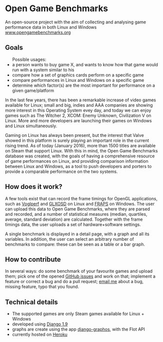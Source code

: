 
<h1>Open Game Benchmarks</h1>

An open-source project with the aim of collecting and analysing game performance data in both Linux and Windows
<br>
<a href="http://www.opengamebenchmarks.org" target="new">www.opengamebenchmarks.org</a>


<h2>Goals</h2>
<p>
<ul>
Possible usages:
<li>a person wants to buy game X, and wants to know how that game would run with a system similar to his</li>
<li>compare how a set of graphics cards perform on a specific game</li>
<li>compare performances in Linux and Windows on a specific game</li>
<li>determine which factor(s) are the most important for performance on a given game/platform</li>
</ul>
</p>

<p>In the last few years, there has been a remarkable increase of video games available for Linux; small and big, indies and AAA companies are showing more interest in this Operating System evey day, and today we can enjoy games such as The Witcher 2, XCOM: Enemy Unknown, Civilization V on Linux. More and more developers are launching their games on Windows and Linux simultaneously.</p>
<p>Gaming on Linux has always been present, but the interest that Valve showed in this platform is surely playing an important role in the current rising trend. As of today (January 2016), more than 1500 titles are available on Steam that support Linux. With this in mind, the Open Game Benchmarks database was created, with the goals of having a comprehensive resource of game performances on Linux, and providing comparison information between Linux and Windows, as a tool to push developers and porters to provide a comparable performance on the two systems.</p>


<h2>How does it work?</h2>
<p>A few tools exist that can record the frame timings for OpenGL applications, such as <a href="https://github.com/ValveSoftware/voglperf" target="new">Voglperf</a> and <a href="https://glxosd.nickguletskii.com/" target="new">GLXOSD</a> on Linux and <a href="http://www.fraps.com/" target="new">FRAPS</a> on Windows. The user can upload this data to Open Game Benchmarks, where they are parsed and recorded, and a number of statistical measures (median, quartiles, average, standard deviation) are calculated. Together with the frame timings data, the user uploads a set of hardware+software settings.</p>
 
<p>A single benchmark is displayed in a detail page, with a graph and all its variables. In addition, the user can select an arbitrary number of benchmarks to compare: these can be seen as a table or a bar graph.</p>



<h2>How to contribute</h2>
<p>In several ways: do some benchmark of your favourite games and upload them; pick one of the opened <a href="https://github.com/wbasile/Open-Game-Benchmarks/issues">GitHub issues</a> and work on that; implement a feature or correct a bug and do a pull request; <a href="mailto:admin@opengamebenchmarks.org">email me</a> about a bug, missing feature, typo that you found.
</p>

<h2>Technical details</h2>
<p>
<ul>
<li>The supported games are only Steam games available for Linux + Windows</li>
<li>developed using <a href="https://www.djangoproject.com/" target="new">Django 1.9</a></li>
<li>graphs are create using the app <a href="https://github.com/agiliq/django-graphos" target="new">django-graphos</a>, with the Flot API</li>
<li>currently hosted on <a href="https://www.heroku.com/" target="new">Heroku</a></li>
</ul>
</p>
